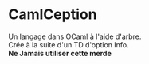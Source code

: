 # CamlCeption
Un langage dans OCaml à l'aide d'arbre. <br/>
Crée à la suite d'un TD d'option Info. <br/>
**Ne Jamais utiliser cette merde**

